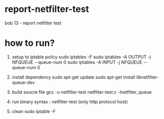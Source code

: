 # report-netfilter-test
bob 13 - report netfilter test

# how to run?

1. setup to iptable policy 
sudo iptables -F
sudo iptables -A OUTPUT -j NFQUEUE --queue-num 0
sudo iptables -A INPUT -j NFQUEUE --queue-num 0

2. install dependency
sudo apt-get update
sudo apt-get install libnetfilter-queue-dev

3. build soucre file
gcc -o netfilter-test netfilter-test.c -lnetfilter_queue


4. run binary
syntax : netfilter-test <host>
(only http protocol host)

5. clean
sudo iptable -F
